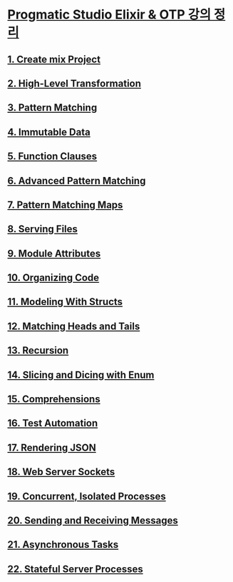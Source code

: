 # [Progmatic Studio Elixir & OTP 강의 정리](https://pragmaticstudio.com/courses/elixir)


## [1. Create mix Project](/servy/docs/1.create_mix_project.md)

## [2. High-Level Transformation](/servy/docs/2.high_level_transformation.md)

## [3. Pattern Matching](/servy/docs/3.pattern_matching.md)

## [4. Immutable Data](/servy/docs/4.immutable_data.md)

## [5. Function Clauses](/servy/docs/5.function_clause.md)

## [6. Advanced Pattern Matching](/servy/docs/6.advanced_pattern_matching.md)

## [7. Pattern Matching Maps](/servy/docs/7.pattern_matching_maps.md)

## [8. Serving Files](/servy/docs/8.serving_files.md)

## [9. Module Attributes](/servy/docs/9.module_attribute.md)

## [10. Organizing Code](/servy/docs/10.organizing_code.md)

## [11. Modeling With Structs](/servy/docs/11.modeling_with_structs.md)

## [12. Matching Heads and Tails](/servy/docs/12.matching_heads_and_tails.md)

## [13. Recursion](/servy/docs/13.recursion.md)

## [14. Slicing and Dicing with Enum](/servy/docs/14.slicing_and_dicing_with_enum.md)

## [15. Comprehensions](/servy/docs/15.comprehensions.md)

## [16. Test Automation](/servy/docs/16.test_automation.md)

## [17. Rendering JSON](/servy/docs/17.rendering_json.md)

## [18. Web Server Sockets](/servy/docs/18.web_server_sockets.md)

## [19. Concurrent, Isolated Processes](/servy/docs/19.concurrent_isolated_processes.md)

## [20. Sending and Receiving Messages](/servy/docs/20.sending_and_receiving_messages.md)

## [21. Asynchronous Tasks](/servy/docs/21.asynchronous_tasks.md)

## [22. Stateful Server Processes](/servy/docs/22.stateful_server_processes.md)


















